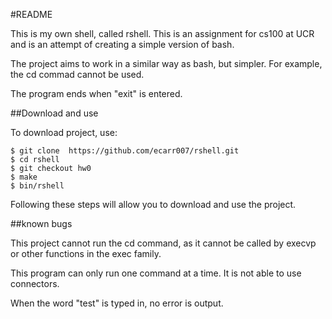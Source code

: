 #README

This is my own shell, called rshell. This is an assignment for cs100 at UCR and is an attempt of creating a simple version of bash.

The project aims to work in a similar way as bash, but simpler. For example, the cd commad cannot be used.

The program ends when "exit" is entered.

##Download and use

To download project, use:


```
$ git clone  https://github.com/ecarr007/rshell.git
$ cd rshell
$ git checkout hw0
$ make
$ bin/rshell
```

Following these steps will allow you to download and use the project.

##known bugs

This project cannot run the cd command, as it cannot be called by execvp or other functions in the exec family.

This program can only run one command at a time. It is not able to use connectors.

When the word "test" is typed in, no error is output.
